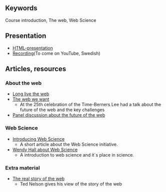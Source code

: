 ## Keywords
Course introduction, The web, Web Science

## Presentation
- [HTML-presentation](https://rawgit.com/1dv527/syllabus/master/lectures/00/index.html#/)
- [Recording]("#")(To come on YouTube, Swedish)

## Articles, resources

### About the web
- [Long live the web](http://www.cs.uu.nl/docs/vakken/b1iuw/materiaal/lit/Long%20Live%20the%20Web%20-%20A%20Call%20for%20Continued%20Open%20Standards%20and%20Neutrality.pdf)
- [The web we want](https://www.youtube.com/watch?v=fvYxPMdcgjo)
  - At the 25th celebration of the Time-Berners Lee had a talk about the future of the web  and the key challenges
- [Panel discussion about the future of the web](http://ieeexplore.ieee.org/stamp/stamp.jsp?arnumber=7111894)

### Web Science
- [Introducing Web Science](http://eprints.soton.ac.uk/266555/1/CACM.pdf)
  - A short article about the Web Science initiative.
- [Wendy Hall about Web Science](https://www.youtube.com/watch?v=oo-5BTv3XzU)
  - A introduction to web science and it´s place in science.

### Extra material
- [The real story of the web](http://www.youtube.com/watch?v=gWDPhEvKuRY)
  - Ted Nelson gives his view of the story of the web
